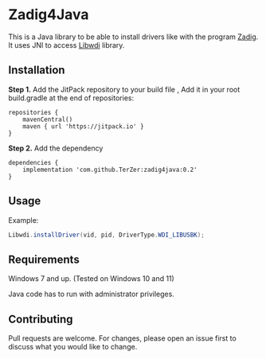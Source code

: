 # Zadig4Java

This is a Java library to be able to install drivers like with the program [Zadig](https://zadig.akeo.ie/). It uses JNI to access [Libwdi](https://github.com/pbatard/libwdi) library.
## Installation
**Step 1.** Add the JitPack repository to your build file , Add it in your root build.gradle at the end of repositories:
```
repositories {
    mavenCentral()
    maven { url 'https://jitpack.io' }
}
```
**Step 2.** Add the dependency
```
dependencies {
    implementation 'com.github.TerZer:zadig4java:0.2'
}
```

## Usage
Example:
```java
Libwdi.installDriver(vid, pid, DriverType.WDI_LIBUSBK);
```
## Requirements

Windows 7 and up. (Tested on Windows 10 and 11)

Java code has to run with administrator privileges.
## Contributing

Pull requests are welcome. For changes, please open an issue first
to discuss what you would like to change.